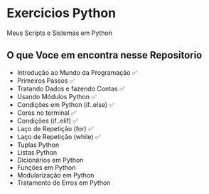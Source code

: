 
# Exercicios Python

Meus Scripts e Sistemas em Python

## O que Voce em encontra nesse Repositorio

* Introdução ao Mundo da Programação :white_check_mark:
* Primeiros Passos :white_check_mark:
* Tratando Dados e fazendo Contas :white_check_mark:
* Usando Módulos Python :white_check_mark:
* Condições em Python (if..else) :white_check_mark:
* Cores no terminal :white_check_mark:
* Condições (if..elif) :white_check_mark:
* Laço de Repetição (for) :white_check_mark:
* Laço de Repetição (while) :white_check_mark:
* Tuplas Python
* Listas Python
* Dicionários em Python
* Funções em Python
* Modularização em Python
* Tratamento de Erros em Python